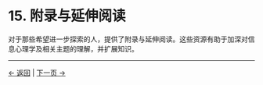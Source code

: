 # 15. 附录与延伸阅读

对于那些希望进一步探索的人，提供了附录与延伸阅读。这些资源有助于加深对信息心理学及相关主题的理解，并扩展知识。

---
<div class="navigation-links">
<a href="14_伦理的深入探讨.md" class="nav-link prev-link">← 返回</a> | <a href="16_信息心理主义与人工智能.md" class="nav-link next-link">下一页 →</a>
</div>
